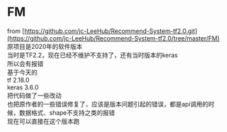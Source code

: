 # FM
from [https://github.com/jc-LeeHub/Recommend-System-tf2.0.git](https://github.com/jc-LeeHub/Recommend-System-tf2.0/tree/master/FM)  
原项目是2020年的软件版本  
当时是TF2.2，现在已经不维护不支持了，还有当时版本的keras  
所以会有报错  
基于今天的  
tf 2.18.0  
keras 3.6.0  
把代码做了一些改动  
也把原作者的一些错误修复了，应该是版本问题引起的错误，都是api调用的时候，数据格式、shape不支持之类的报错  
现在可以直接在这个版本跑  
